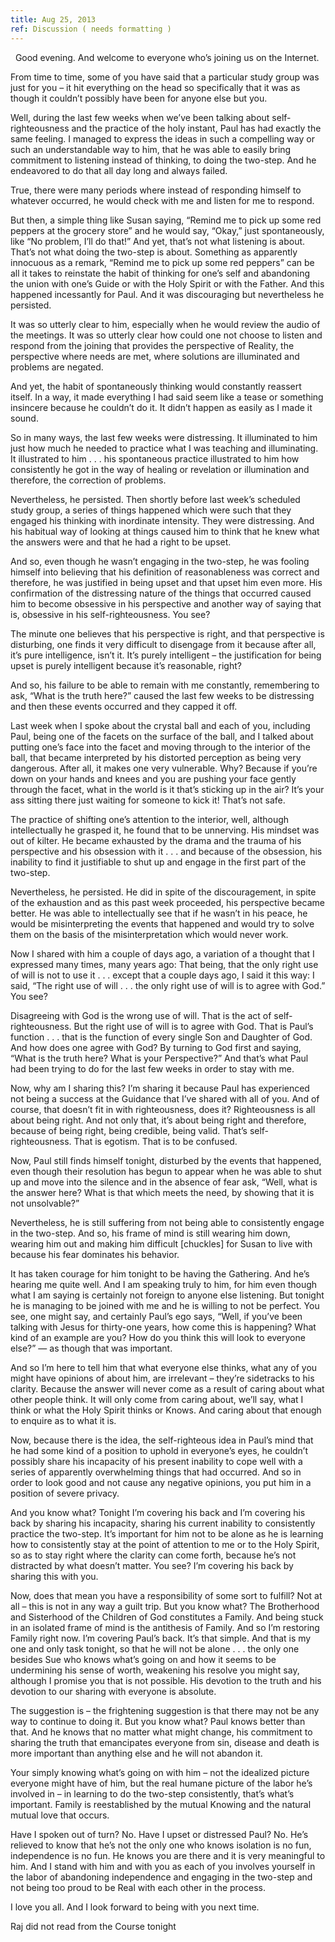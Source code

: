 ```yaml
---
title: Aug 25, 2013
ref: Discussion ( needs formatting )
---
```


  Good evening.  And welcome to everyone who’s joining us on the
Internet.

From time to time, some of you have said that a particular study group
was just for you – it hit everything on the head so specifically that it
was as though it couldn’t possibly have been for anyone else but you.

Well, during the last few weeks when we’ve been talking about
self-righteousness and the practice of the holy instant, Paul has had
exactly the same feeling.  I managed to express the ideas in such a
compelling way or such an understandable way to him, that he was able to
easily bring commitment to listening instead of thinking, to doing the
two-step.  And he endeavored to do that all day long and always failed.  

True, there were many periods where  instead of responding himself to
whatever occurred, he would check with me and listen for me to respond.  

But then, a simple thing like Susan saying, “Remind me to pick up some
red peppers at the grocery store” and he would say, “Okay,” just
spontaneously, like “No problem, I’ll do that!”  And yet, that’s not
what listening is about.  That’s not what doing the two-step is about.
Something as apparently innocuous as a remark, “Remind me to pick up
some red peppers” can be all it takes to reinstate the habit of thinking
for one’s self and abandoning the union with one’s Guide or with the
Holy Spirit or with the Father.  And this happened incessantly for Paul.
And it was discouraging but nevertheless he persisted.

It was so utterly clear to him, especially when he would review the
audio of the meetings.  It was so utterly clear how could one not choose
to listen and respond from the joining that provides the perspective of
Reality, the perspective where needs are met, where solutions are
illuminated and problems are negated.

And yet, the habit of spontaneously thinking would constantly reassert
itself.  In a way, it made everything I had said seem like a tease or
something insincere because he couldn’t do it.  It didn’t happen as
easily as I made it sound.

So in many ways, the last few weeks were distressing.  It illuminated to
him just how much he needed to practice what I was teaching and
illuminating.  It illustrated to him . . . his spontaneous practice
illustrated to him how consistently he got in the way of healing or
revelation or illumination and therefore, the correction of problems.

Nevertheless, he persisted.  Then shortly before last week’s scheduled
study group, a series of things happened which were such that they
engaged his thinking with inordinate intensity.  They were distressing.
And his habitual way of looking at things caused him to think that he
knew what the answers were and that he had a right to be upset.  

And so, even though he wasn’t engaging in the two-step, he was fooling
himself into believing that his definition of reasonableness was correct
and therefore, he was justified in being upset and that upset him even
more.  His confirmation of the distressing nature of the things that
occurred caused him to become obsessive in his perspective and another
way of saying that is, obsessive in his self-righteousness.  You see?

The minute one believes that his perspective is right, and that
perspective is disturbing, one finds it very difficult to disengage from
it because after all, it’s pure intelligence, isn’t it.  It’s purely
intelligent – the justification for being upset is purely intelligent
because it’s reasonable, right?

And so, his failure to be able to remain with me constantly, remembering
to ask, “What is the truth here?” caused the last few weeks to be
distressing and then these events occurred and they capped it off.

Last week when I spoke about the crystal ball and each of you, including
Paul, being one of the facets on the surface of the ball, and I talked
about putting one’s face into the facet and moving through to the
interior of the ball, that became interpreted by his distorted
perception as being very dangerous.  After all, it makes one very
vulnerable.  Why?  Because if you’re down on your hands and knees and
you are pushing your face gently through the facet, what in the world is
it that’s sticking up in the air?  It’s your ass sitting there just
waiting for someone to kick it!  That’s not safe.

The practice of shifting one’s attention to the interior, well, although
intellectually he grasped it, he found that to be unnerving.  His
mindset was out of kilter.  He became exhausted by the drama and the
trauma of his perspective and his obsession with it . . . and because of
the obsession, his inability to find it justifiable to shut up and
engage in the first part of the two-step.

Nevertheless, he persisted.  He did in spite of the discouragement, in
spite of the exhaustion and as this past week proceeded, his perspective
became better.  He was able to intellectually see that if he wasn’t in
his peace, he would be misinterpreting the events that happened and
would try to solve them on the basis of the misinterpretation which
would never work.

Now I shared with him a couple of days ago, a variation of a thought
that I expressed many times, many years ago:  That being, that the only
right use of will is not to use it . . . except that a couple days ago,
I said it this way:  I said, “The right use of will . . . the only right
use of will is to agree with God.”  You see?

Disagreeing with God is the wrong use of will.  That is the act of
self-righteousness.  But the right use of will is to agree with God.
That is Paul’s function . . . that is the function of every single Son
and Daughter of God.  And how does one agree with God?  By turning to
God first and saying, “What is the truth here?  What is your
Perspective?”  And that’s what Paul had been trying to do for the last
few weeks in order to stay with me.

Now, why am I sharing this?  I’m sharing it because Paul has experienced
not being a success at the Guidance that I’ve shared with all of you.
And of course, that doesn’t fit in with righteousness, does it?
Righteousness is all about being right.  And not only that, it’s about
being right and therefore, because of being right, being credible, being
valid.  That’s self-righteousness.  That is egotism.  That is to be
confused.

Now, Paul still finds himself tonight, disturbed by the events that
happened, even though their resolution has begun to appear when he was
able to shut up and move into the silence and in the absence of fear
ask, “Well, what is the answer here?  What is that which meets the need,
by showing that it is not unsolvable?”  

Nevertheless, he is still suffering from not being able to consistently
engage in the two-step.  And so, his frame of mind is still wearing him
down, wearing him out and making him difficult [chuckles] for Susan to
live with because his fear dominates his behavior.  

It has taken courage for him tonight to be having the Gathering.  And
he’s hearing me quite well.  And I am speaking truly to him, for him
even though what I am saying is certainly not foreign to anyone else
listening.  But tonight he is managing to be joined with me and he is
willing to not be perfect.  You see, one might say, and certainly Paul’s
ego says, “Well, if you’ve been talking with Jesus for thirty-one years,
how come this is happening?  What kind of an example are you?  How do
you think this will look to everyone else?” — as though that was
important.  

And so I’m here to tell him that what everyone else thinks, what any of
you might have opinions of about him, are irrelevant – they’re
sidetracks to his clarity.  Because the answer will never come as a
result of caring about what other people think.  It will only come from
caring about, we’ll say, what I think or what the Holy Spirit thinks or
Knows.  And caring about that enough to enquire as to what it is.

Now, because there is the idea, the self-righteous idea in Paul’s mind
that he had some kind of a position to uphold in everyone’s eyes, he
couldn’t possibly share his incapacity of his present inability to cope
well with a series of apparently overwhelming things that had occurred.
And so in order to look good and not cause any negative opinions, you
put him in a position of severe privacy.  

And you know what?  Tonight I’m covering his back and I’m covering his
back by sharing his incapacity, sharing his current inability to
consistently practice the two-step.  It’s important for him not to be
alone as he is learning how to consistently stay at the point of
attention to me or to the Holy Spirit, so as to stay right where the
clarity can come forth, because he’s not distracted by what doesn’t
matter.  You see?  I’m covering his back by sharing this with you.

Now, does that mean you have a responsibility of some sort to fulfill?
Not at all – this is not in any way a guilt trip.  But you know what?
The Brotherhood and Sisterhood of the Children of God constitutes a
Family.  And being stuck in an isolated frame of mind is the antithesis
of Family.  And so I’m restoring Family right now.  I’m covering Paul’s
back.  It’s that simple.  And that is my one and only task tonight, so
that he will not be alone . . . the only one besides Sue who knows
what’s going on and how it seems to be undermining his sense of worth,
weakening his resolve you might say, although I promise you that is not
possible.  His devotion to the truth and his devotion to our sharing
with everyone is absolute.  

The suggestion is – the frightening suggestion is that there may not be
any way to continue to doing it.  But you know what?  Paul knows better
than that.  And he knows that no matter what might change, his
commitment to sharing the truth that emancipates everyone from sin,
disease and death is more important than anything else and he will not
abandon it.

Your simply knowing what’s going on with him – not the idealized picture
everyone might have of him, but the real humane picture of the labor
he’s involved in – in learning to do the two-step consistently, that’s
what’s important.  Family is reestablished by the mutual Knowing and the
natural mutual love that occurs.

Have I spoken out of turn?  No.  Have I upset or distressed Paul?  No.
He’s relieved to know that he’s not the only one who knows isolation is
no fun, independence is no fun.  He knows you are there and it is very
meaningful to him.  And I stand with him and with you as each of you
involves yourself in the labor of abandoning independence and engaging
in the two-step and not being too proud to be Real with each other in
the process.

I love you all.  And I look forward to being with you next time.

Raj did not read from the Course tonight
